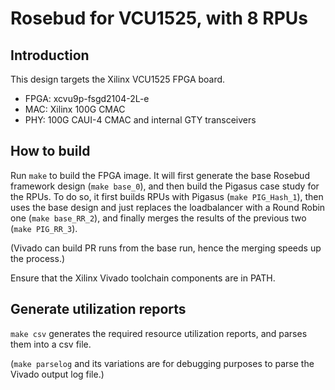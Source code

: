 # Rosebud for VCU1525, with 8 RPUs

## Introduction

This design targets the Xilinx VCU1525 FPGA board.

* FPGA: xcvu9p-fsgd2104-2L-e
* MAC: Xilinx 100G CMAC
* PHY: 100G CAUI-4 CMAC and internal GTY transceivers

## How to build

Run ```make``` to build the FPGA image. It will first generate the base Rosebud
framework design (```make base_0```), and then build the Pigasus case study
for the RPUs. To do so, it first builds RPUs with Pigasus (```make
PIG_Hash_1```), then uses the base design and just replaces the
loadbalancer with a Round Robin one (```make base_RR_2```), and finally
merges the results of the previous two (```make PIG_RR_3```).

(Vivado can build PR runs from the base run, hence the merging speeds up the process.)

Ensure that the Xilinx Vivado toolchain components are in PATH.

## Generate utilization reports

```make csv``` generates the required resource utilization reports, and parses
them into a csv file.

(```make parselog``` and its variations are for debugging purposes to parse the
Vivado output log file.)
